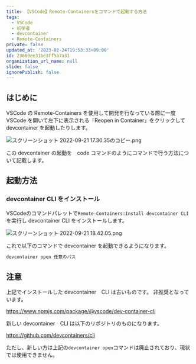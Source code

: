 ```yaml
---
title: 【VSCode】Remote-Containersをコマンドで起動する方法
tags:
  - VSCode
  - 初学者
  - devcontainer
  - Remote-Containers
private: false
updated_at: '2023-02-24T19:53:33+09:00'
id: 23669ee31be3ff5a7a31
organization_url_name: null
slide: false
ignorePublish: false
---
```

## はじめに
VSCode の Remote-Containers を使用して開発を行なっている際に一度 VSCode を開いて左下に表示される「Reopen in Container」をクリックして devcontainer を起動したりします。

![スクリーンショット 2022-09-21 17.30.35のコピー.png](https://qiita-image-store.s3.ap-northeast-1.amazonaws.com/0/2342443/1c9e218b-0010-23ee-9572-62ae4fb2b94d.png)

この devcontainer の起動を　code コマンドのようにコマンドで行う方法について記載します。

## 起動方法
### devcontainer CLI をインストール

VSCodeのコマンドパレットで`Remote-Containers:Install devcontainer CLI`を実行し devcontainer CLI をインストールします。

![スクリーンショット 2022-09-21 18.42.05.png](https://qiita-image-store.s3.ap-northeast-1.amazonaws.com/0/2342443/e2569141-c7ea-1bde-9f26-bbce9fa31764.png)

これで以下のコマンドで devcontainer を起動できるようになります。

```zsh
devcontainer open 任意のパス
```

## 注意
上記でインストールした devcontainer　CLI は古いものです。
非推奨となっています。

https://www.npmjs.com/package/@vscode/dev-container-cli

新しい devcontainer　CLI は以下のリポジトリのものになります。

https://github.com/devcontainers/cli

ただし、新しい方は上記の`devcontainer open`コマンドは廃止されており、現状では使用できません。

